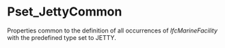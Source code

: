 # Pset_JettyCommon

Properties common to the definition of all occurrences of _IfcMarineFacility_ with the predefined type set to JETTY.<!-- end of definition -->
